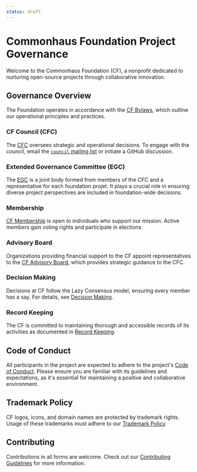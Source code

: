 ```yaml
---
status: draft
---
```


# Commonhaus Foundation Project Governance

Welcome to the Commonhaus Foundation (CF), a nonprofit dedicated to nurturing open-source projects through collaborative innovation.

## Governance Overview

The Foundation operates in accordance with the [CF Bylaws][bylaws], which outline our operational principles and practices.

### CF Council (CFC)

The  [CFC][] oversees strategic and operational decisions. To engage with the council, email the [`council` mailing list][CONTACTS.yaml] or initiate a GitHub discussion.

### Extended Governance Committee (EGC)

The [EGC][] is a joint body formed from members of the CFC and a representative for each foundation projet. It plays a crucial role in ensuring diverse project perspectives are included in foundation-wide decisions.

### Membership

[CF Membership][membership] is open to individuals who support our mission. Active members gain voting rights and participate in elections.

### Advisory Board

Organizations providing financial support to the CF appoint representatives to the [CF Advisory Board][cfab], which provides strategic guidance to the CFC.

### Decision Making

Decisions at CF follow the Lazy Consensus model, ensuring every member has a say. For details, see [Decision Making][cf-decision-making].

### Record Keeping

The CF is committed to maintaining thorough and accessible records of its activities as documented in [Record Keeping][records].

## Code of Conduct

All participants in the project are expected to adhere to the project's [Code of Conduct][coc]. Please ensure you are familiar with its guidelines and expectations, as it's essential for maintaining a positive and collaborative environment.

## Trademark Policy

CF logos, icons, and domain names are protected by trademark rights. Usage of these trademarks must adhere to our [Trademark Policy][].

## Contributing

Contributions in all forms are welcome. Check out our [Contributing Guidelines][contrib] for more information.

[Trademark Policy]: ./policies/trademark-policy.md
[bylaws]: ./bylaws/README.md
[cf-decision-making]: ./bylaws/5-decision-making.md
[cfab]: ./bylaws/4-cf-advisory-board.md
[cfc]: ./bylaws/3-cf-council.md
[egc]: ./bylaws/3-cf-council.md#extended-governance-committee-egc
[coc]: ./policies/code-of-conduct.md
[contrib]: ./CONTRIBUTING.md
[membership]: ./bylaws/2-cf-membership.md
[records]: ./bylaws/6-notice-records.md
[CONTACTS.yaml]: https://github.com/commonhaus/foundation-draft/blob/main/CONTACTS.yaml
